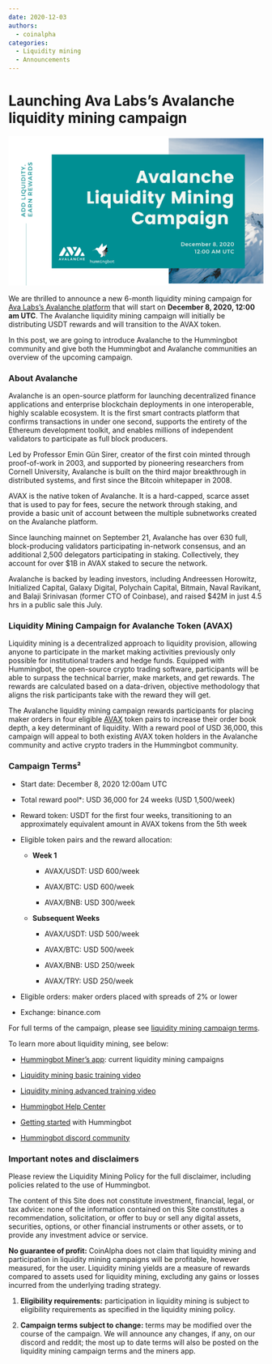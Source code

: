 ```yaml
---
date: 2020-12-03
authors:
  - coinalpha
categories:
  - Liquidity mining
  - Announcements
---
```



# Launching Ava Labs’s Avalanche liquidity mining campaign

![cover](ava-labs.png)

We are thrilled to announce a new 6-month liquidity mining campaign for [Ava Labs’s Avalanche platform](https://www.avalabs.org/) that will start on **December 8, 2020, 12:00 am UTC**. The Avalanche liquidity mining campaign will initially be distributing USDT rewards and will transition to the AVAX token.

In this post, we are going to introduce Avalanche to the Hummingbot community and give both the Hummingbot and Avalanche communities an overview of the upcoming campaign.

### About Avalanche

Avalanche is an open-source platform for launching decentralized finance applications and enterprise blockchain deployments in one interoperable, highly scalable ecosystem. It is the first smart contracts platform that confirms transactions in under one second, supports the entirety of the Ethereum development toolkit, and enables millions of independent validators to participate as full block producers.

Led by Professor Emin Gün Sirer, creator of the first coin minted through proof-of-work in 2003, and supported by pioneering researchers from Cornell University, Avalanche is built on the third major breakthrough in distributed systems, and first since the Bitcoin whitepaper in 2008.

<!-- more -->

AVAX is the native token of Avalanche. It is a hard-capped, scarce asset that is used to pay for fees, secure the network through staking, and provide a basic unit of account between the multiple subnetworks created on the Avalanche platform.

Since launching mainnet on September 21, Avalanche has over 630 full, block-producing validators participating in-network consensus, and an additional 2,500 delegators participating in staking. Collectively, they account for over $1B in AVAX staked to secure the network.
 
Avalanche is backed by leading investors, including Andreessen Horowitz, Initialized Capital, Galaxy Digital, Polychain Capital, Bitmain, Naval Ravikant, and Balaji Srinivasan (former CTO of Coinbase), and raised $42M in just 4.5 hrs in a public sale this July.

### Liquidity Mining Campaign for Avalanche Token (AVAX) 

Liquidity mining is a decentralized approach to liquidity provision, allowing anyone to participate in the market making activities previously only possible for institutional traders and hedge funds. Equipped with Hummingbot, the open-source crypto trading software, participants will be able to surpass the technical barrier, make markets, and get rewards. The rewards are calculated based on a data-driven, objective methodology that aligns the risk participants take with the reward they will get. 

The Avalanche liquidity mining campaign rewards participants for placing maker orders in four eligible [AVAX](https://coinmarketcap.com/currencies/avalanche/) token pairs to increase their order book depth, a key determinant of liquidity. With a reward pool of USD 36,000, this campaign will appeal to both existing AVAX token holders in the Avalanche community and active crypto traders in the Hummingbot community.

### Campaign Terms²

- Start date: December 8, 2020 12:00am UTC

- Total reward pool*: USD 36,000 for 24 weeks (USD 1,500/week)

- Reward token: USDT for the first four weeks, transitioning to an approximately equivalent amount in AVAX tokens from the 5th week

- Eligible token pairs and the reward allocation:

    - **Week 1** 

        - AVAX/USDT: USD 600/week

        - AVAX/BTC: USD 600/week

        - AVAX/BNB: USD 300/week

    - **Subsequent Weeks** 

        - AVAX/USDT: USD 500/week

        - AVAX/BTC: USD 500/week

        - AVAX/BNB: USD 250/week    

        - AVAX/TRY: USD 250/week 

- Eligible orders: maker orders placed with spreads of 2% or lower

- Exchange: binance.com


For full terms of the campaign, please see [liquidity mining campaign terms](https://support.hummingbot.io/hc/en-us/sections/900002130663-Campaigns).

To learn more about liquidity mining, see below:

- [Hummingbot Miner’s app](https://miner.hummingbot.io): current liquidity mining campaigns

- [Liquidity mining basic training video](https://www.youtube.com/watch?v=QksultmszQM)

- [Liquidity mining advanced training video](https://www.youtube.com/watch?v=0I-M_k0mVf8)

- [Hummingbot Help Center](https://support.hummingbot.io/)

- [Getting started](/quickstart/index.md) with Hummingbot

- [Hummingbot discord community](https://discord.hummingbot.io/)

### Important notes and disclaimers

Please review the Liquidity Mining Policy for the full disclaimer, including policies related to the use of Hummingbot.

The content of this Site does not constitute investment, financial, legal, or tax advice: none of the information contained on this Site constitutes a recommendation, solicitation, or offer to buy or sell any digital assets, securities, options, or other financial instruments or other assets, or to provide any investment advice or service.

**No guarantee of profit:** CoinAlpha does not claim that liquidity mining and participation in liquidity mining campaigns will be profitable, however measured, for the user. Liquidity mining yields are a measure of rewards compared to assets used for liquidity mining, excluding any gains or losses incurred from the underlying trading strategy.

1. **Eligibility requirements:** participation in liquidity mining is subject to eligibility requirements as specified in the liquidity mining policy.

2. **Campaign terms subject to change:** terms may be modified over the course of the campaign. We will announce any changes, if any, on our discord and reddit; the most up to date terms will also be posted on the liquidity mining campaign terms and the miners app.
